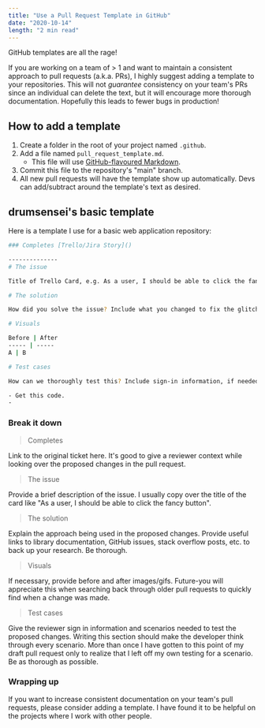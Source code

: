 ```yaml
---
title: "Use a Pull Request Template in GitHub"
date: "2020-10-14"
length: "2 min read"
---
```


GitHub templates are all the rage!

If you are working on a team of > 1 and want to maintain a consistent approach to pull requests (a.k.a. PRs), I highly suggest adding a template to your repositories. This will not _guarantee_ consistency on your team's PRs since an individual can delete the text, but it will encourage more thorough documentation. Hopefully this leads to fewer bugs in production!

## How to add a template

1. Create a folder in the root of your project named `.github`.
1. Add a file named `pull_request_template.md`.
    - This file will use [GitHub-flavoured Markdown](https://guides.github.com/features/mastering-markdown/).
1. Commit this file to the repository's "main" branch.
1. All new pull requests will have the template show up automatically. Devs can add/subtract around the template's text as desired.

## drumsensei's basic template

Here is a template I use for a basic web application repository:

```bash
### Completes [Trello/Jira Story]()

--------------
# The issue

Title of Trello Card, e.g. As a user, I should be able to click the fancy button 🤓

# The solution

How did you solve the issue? Include what you changed to fix the glitch.

# Visuals

Before | After
----- | -----
A | B

# Test cases

How can we thoroughly test this? Include sign-in information, if needed.

- Get this code.
-
```

### Break it down

> Completes

Link to the original ticket here. It's good to give a reviewer context while looking over the proposed changes in the pull request.

> The issue

Provide a brief description of the issue. I usually copy over the title of the card like "As a user, I should be able to click the fancy button".

> The solution

Explain the approach being used in the proposed changes. Provide useful links to library documentation, GitHub issues, stack overflow posts, etc. to back up your research. Be thorough.

> Visuals

If necessary, provide before and after images/gifs. Future-you will appreciate this when searching back through older pull requests to quickly find when a change was made.

> Test cases

Give the reviewer sign in information and scenarios needed to test the proposed changes. Writing this section should make the developer think through every scenario. More than once I have gotten to this point of my draft pull request only to realize that I left off my own testing for a scenario. Be as thorough as possible.

### Wrapping up

If you want to increase consistent documentation on your team's pull requests, please consider adding a template. I have found it to be helpful on the projects where I work with other people.
